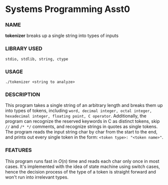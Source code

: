 # Systems Programming Asst0

### NAME
**tokenizer**
breaks up a single string into types of inputs

### LIBRARY USED
`stdio, stdlib, string, ctype`

### USAGE
`./tokenizer <string to analyze>`

### DESCRIPTION
This program takes a single string of an arbitrary length and breaks them up into types of tokens, including `word, decimal integer, octal integer, hexadecimal integer, floating point, C operator`. Additionally, the program can recognize the reserved keywords in C as distinct tokens, skip `//` and `/* */` comments, and recognize strings in quotes as single tokens.
The program reads the input string char by char from the start to the end, and prints out every single token in the form: `<token type>: "<token name>"`.

### FEATURES
This program runs fast in $O(n)$ time and reads each char only once in most cases. It's implemented with the idea of state machine using switch cases, hence the decision process of the type of a token is straight forward and won't run into irrelevant types.

